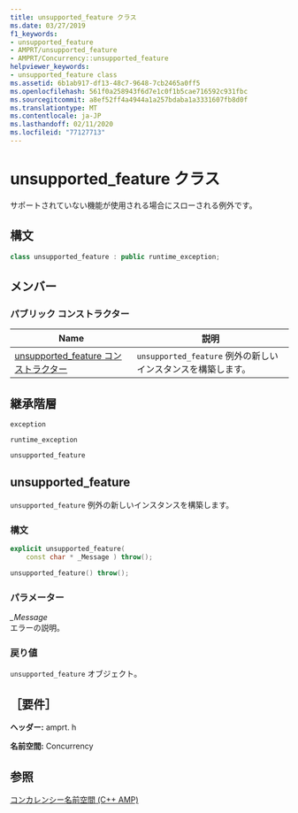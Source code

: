 ```yaml
---
title: unsupported_feature クラス
ms.date: 03/27/2019
f1_keywords:
- unsupported_feature
- AMPRT/unsupported_feature
- AMPRT/Concurrency::unsupported_feature
helpviewer_keywords:
- unsupported_feature class
ms.assetid: 6b1ab917-df13-48c7-9648-7cb2465a0ff5
ms.openlocfilehash: 561f0a258943f6d7e1c0f1b5cae716592c931fbc
ms.sourcegitcommit: a8ef52ff4a4944a1a257bdaba1a3331607fb8d0f
ms.translationtype: MT
ms.contentlocale: ja-JP
ms.lasthandoff: 02/11/2020
ms.locfileid: "77127713"
---
```

# <a name="unsupported_feature-class"></a>unsupported_feature クラス

サポートされていない機能が使用される場合にスローされる例外です。

## <a name="syntax"></a>構文

```cpp
class unsupported_feature : public runtime_exception;
```

## <a name="members"></a>メンバー

### <a name="public-constructors"></a>パブリック コンストラクター

|Name|説明|
|----------|-----------------|
|[unsupported_feature コンストラクター](#unsupported_feature)|`unsupported_feature` 例外の新しいインスタンスを構築します。|

## <a name="inheritance-hierarchy"></a>継承階層

`exception`

`runtime_exception`

`unsupported_feature`

## <a name="unsupported_feature"></a>unsupported_feature

  `unsupported_feature` 例外の新しいインスタンスを構築します。

### <a name="syntax"></a>構文

```cpp
explicit unsupported_feature(
    const char * _Message ) throw();

unsupported_feature() throw();
```

### <a name="parameters"></a>パラメーター

*_Message*<br/>
エラーの説明。

### <a name="return-value"></a>戻り値

`unsupported_feature` オブジェクト。

## <a name="requirements"></a>［要件］

**ヘッダー:** amprt. h

**名前空間:** Concurrency

## <a name="see-also"></a>参照

[コンカレンシー名前空間 (C++ AMP)](concurrency-namespace-cpp-amp.md)

